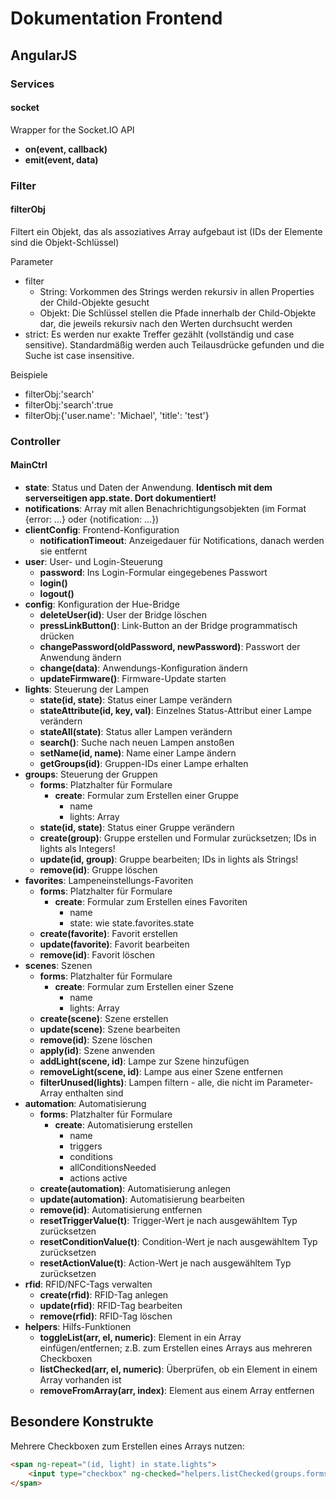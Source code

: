 # Dokumentation Frontend

## AngularJS

### Services

#### socket

Wrapper for the Socket.IO API

-   **on(event, callback)**
-   **emit(event, data)**


### Filter

#### filterObj

Filtert ein Objekt, das als assoziatives Array aufgebaut ist (IDs der Elemente sind die Objekt-Schlüssel)

Parameter

-   filter
    -   String: Vorkommen des Strings werden rekursiv in allen Properties der Child-Objekte gesucht
    -   Objekt: Die Schlüssel stellen die Pfade innerhalb der Child-Objekte dar, die jeweils rekursiv nach den Werten durchsucht werden
-   strict: Es werden nur exakte Treffer gezählt (vollständig und case sensitive). Standardmäßig werden auch Teilausdrücke gefunden und die Suche ist case insensitive.

Beispiele

-   filterObj:'search'
-   filterObj:'search':true
-   filterObj:{'user.name': 'Michael', 'title': 'test'}


### Controller

#### MainCtrl

-   **state**: Status und Daten der Anwendung. **Identisch mit dem serverseitigen app.state. Dort dokumentiert!**
-   **notifications**: Array mit allen Benachrichtigungsobjekten (im Format {error: ...} oder {notification: ...})
-   **clientConfig**: Frontend-Konfiguration
    -   **notificationTimeout**: Anzeigedauer für Notifications, danach werden sie entfernt
-   **user**: User- und Login-Steuerung
    -   **password**: Ins Login-Formular eingegebenes Passwort
    -   **login()**
    -   **logout()**
-   **config**: Konfiguration der Hue-Bridge
    -   **deleteUser(id)**: User der Bridge löschen
    -   **pressLinkButton()**: Link-Button an der Bridge programmatisch drücken
    -   **changePassword(oldPassword, newPassword)**: Passwort der Anwendung ändern
    -   **change(data)**: Anwendungs-Konfiguration ändern
    -   **updateFirmware()**:  Firmware-Update starten
-   **lights**: Steuerung der Lampen
    -   **state(id, state)**: Status einer Lampe verändern
    -   **stateAttribute(id, key, val)**: Einzelnes Status-Attribut einer Lampe verändern
    -   **stateAll(state)**: Status aller Lampen verändern
    -   **search()**: Suche nach neuen Lampen anstoßen
    -   **setName(id, name)**: Name einer Lampe ändern
    -   **getGroups(id)**: Gruppen-IDs einer Lampe erhalten
-   **groups**: Steuerung der Gruppen
    -   **forms**: Platzhalter für Formulare
        -   **create**: Formular zum Erstellen einer Gruppe
            -   name
            -   lights: Array
    -   **state(id, state)**: Status einer Gruppe verändern
    -   **create(group)**: Gruppe erstellen und Formular zurücksetzen; IDs in lights als Integers!
    -   **update(id, group)**: Gruppe bearbeiten; IDs in lights als Strings!
    -   **remove(id)**: Gruppe löschen
-   **favorites**: Lampeneinstellungs-Favoriten
    -   **forms**: Platzhalter für Formulare
        -   **create**: Formular zum Erstellen eines Favoriten
            -   name
            -   state: wie state.favorites.state
    -   **create(favorite)**: Favorit erstellen
    -   **update(favorite)**: Favorit bearbeiten
    -   **remove(id)**: Favorit löschen
-   **scenes**: Szenen
    -   **forms**: Platzhalter für Formulare
        -   **create**: Formular zum Erstellen einer Szene
            -   name
            -   lights: Array
    -   **create(scene)**: Szene erstellen
    -   **update(scene)**: Szene bearbeiten
    -   **remove(id)**: Szene löschen
    -   **apply(id)**: Szene anwenden
    -   **addLight(scene, id)**: Lampe zur Szene hinzufügen
    -   **removeLight(scene, id)**: Lampe aus einer Szene entfernen
    -   **filterUnused(lights)**: Lampen filtern - alle, die nicht im Parameter-Array enthalten sind
-   **automation**: Automatisierung
    -   **forms**: Platzhalter für Formulare
        -   **create**: Automatisierung erstellen
            -   name
            -   triggers
            -   conditions
            -   allConditionsNeeded
            -   actions
            active
    -   **create(automation)**: Automatisierung anlegen
    -   **update(automation)**: Automatisierung bearbeiten
    -   **remove(id)**: Automatisierung entfernen
    -   **resetTriggerValue(t)**: Trigger-Wert je nach ausgewähltem Typ zurücksetzen
    -   **resetConditionValue(t)**: Condition-Wert je nach ausgewähltem Typ zurücksetzen
    -   **resetActionValue(t)**: Action-Wert je nach ausgewähltem Typ zurücksetzen
-   **rfid**: RFID/NFC-Tags verwalten
    -   **create(rfid)**: RFID-Tag anlegen
    -   **update(rfid)**: RFID-Tag bearbeiten
    -   **remove(rfid)**: RFID-Tag löschen
-   **helpers**: Hilfs-Funktionen
    -   **toggleList(arr, el, numeric)**: Element in ein Array einfügen/entfernen; z.B. zum Erstellen eines Arrays aus mehreren Checkboxen
    -   **listChecked(arr, el, numeric)**: Überprüfen, ob ein Element in einem Array vorhanden ist
    -   **removeFromArray(arr, index)**: Element aus einem Array entfernen


## Besondere Konstrukte

Mehrere Checkboxen zum Erstellen eines Arrays nutzen:

```html
<span ng-repeat="(id, light) in state.lights">
    <input type="checkbox" ng-checked="helpers.listChecked(groups.forms.create.lights, id, true)" ng-click="helpers.toggleList(groups.forms.create.lights, id, true)" /> {{id}}
</span>
```
